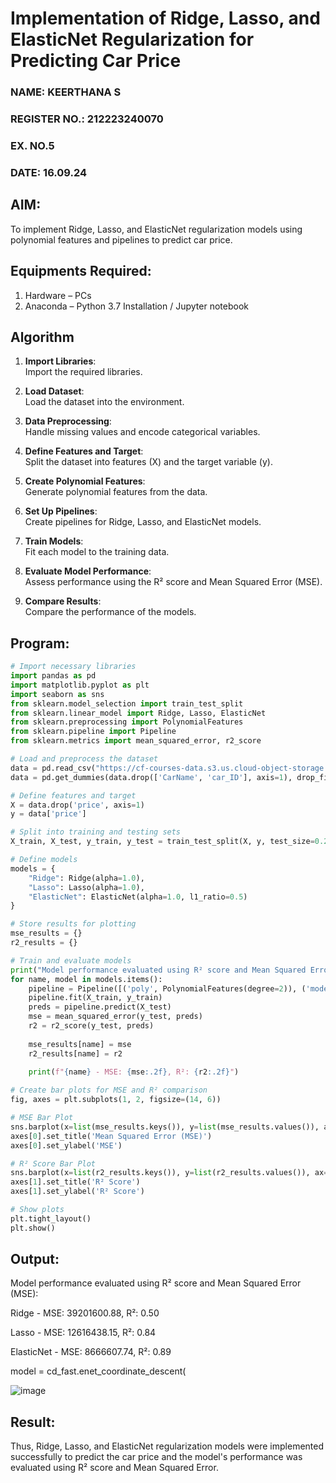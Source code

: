 # Implementation of Ridge, Lasso, and ElasticNet Regularization for Predicting Car Price
<H3>NAME: KEERTHANA S</H3>
<H3>REGISTER NO.: 212223240070</H3>
<H3>EX. NO.5</H3>
<H3>DATE: 16.09.24</H3>

## AIM:
To implement Ridge, Lasso, and ElasticNet regularization models using polynomial features and pipelines to predict car price.

## Equipments Required:
1. Hardware – PCs
2. Anaconda – Python 3.7 Installation / Jupyter notebook

## Algorithm
1. **Import Libraries**:  
   Import the required libraries.

2. **Load Dataset**:  
   Load the dataset into the environment.

3. **Data Preprocessing**:  
   Handle missing values and encode categorical variables.

4. **Define Features and Target**:  
   Split the dataset into features (X) and the target variable (y).

5. **Create Polynomial Features**:  
   Generate polynomial features from the data.

6. **Set Up Pipelines**:  
   Create pipelines for Ridge, Lasso, and ElasticNet models.

7. **Train Models**:  
   Fit each model to the training data.

8. **Evaluate Model Performance**:  
   Assess performance using the R² score and Mean Squared Error (MSE).

9. **Compare Results**:  
   Compare the performance of the models.

## Program:
```py
# Import necessary libraries
import pandas as pd
import matplotlib.pyplot as plt
import seaborn as sns
from sklearn.model_selection import train_test_split
from sklearn.linear_model import Ridge, Lasso, ElasticNet
from sklearn.preprocessing import PolynomialFeatures
from sklearn.pipeline import Pipeline
from sklearn.metrics import mean_squared_error, r2_score

# Load and preprocess the dataset
data = pd.read_csv("https://cf-courses-data.s3.us.cloud-object-storage.appdomain.cloud/IBM-ML240EN-SkillsNetwork/labs/data/CarPrice_Assignment.csv")
data = pd.get_dummies(data.drop(['CarName', 'car_ID'], axis=1), drop_first=True)

# Define features and target
X = data.drop('price', axis=1)
y = data['price']

# Split into training and testing sets
X_train, X_test, y_train, y_test = train_test_split(X, y, test_size=0.2, random_state=42)

# Define models
models = {
    "Ridge": Ridge(alpha=1.0),
    "Lasso": Lasso(alpha=1.0),
    "ElasticNet": ElasticNet(alpha=1.0, l1_ratio=0.5)
}

# Store results for plotting
mse_results = {}
r2_results = {}

# Train and evaluate models
print("Model performance evaluated using R² score and Mean Squared Error (MSE):\n")
for name, model in models.items():
    pipeline = Pipeline([('poly', PolynomialFeatures(degree=2)), ('model', model)])
    pipeline.fit(X_train, y_train)
    preds = pipeline.predict(X_test)
    mse = mean_squared_error(y_test, preds)
    r2 = r2_score(y_test, preds)
    
    mse_results[name] = mse
    r2_results[name] = r2
    
    print(f"{name} - MSE: {mse:.2f}, R²: {r2:.2f}")

# Create bar plots for MSE and R² comparison
fig, axes = plt.subplots(1, 2, figsize=(14, 6))

# MSE Bar Plot
sns.barplot(x=list(mse_results.keys()), y=list(mse_results.values()), ax=axes[0], palette='Blues_d')
axes[0].set_title('Mean Squared Error (MSE)')
axes[0].set_ylabel('MSE')

# R² Score Bar Plot
sns.barplot(x=list(r2_results.keys()), y=list(r2_results.values()), ax=axes[1], palette='viridis')
axes[1].set_title('R² Score')
axes[1].set_ylabel('R² Score')

# Show plots
plt.tight_layout()
plt.show()

```

## Output:

Model performance evaluated using R² score and Mean Squared Error (MSE):

Ridge - MSE: 39201600.88, R²: 0.50

Lasso - MSE: 12616438.15, R²: 0.84

ElasticNet - MSE: 8666607.74, R²: 0.89

model = cd_fast.enet_coordinate_descent(

![image](https://github.com/user-attachments/assets/4c149fb2-d9ed-47b9-959e-703411382ce6)

## Result:
Thus, Ridge, Lasso, and ElasticNet regularization models were implemented successfully to predict the car price and the model's performance was evaluated using R² score and Mean Squared Error.
